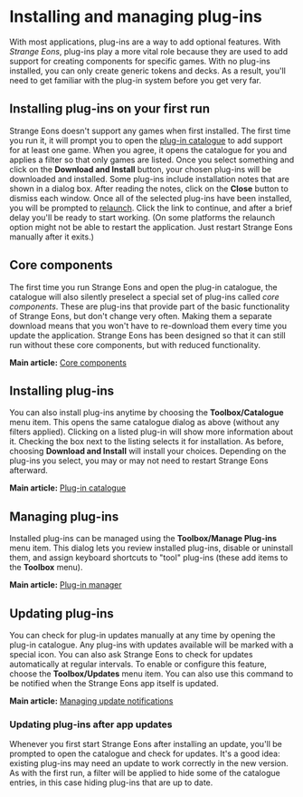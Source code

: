 # Installing and managing plug-ins

With most applications, plug-ins are a way to add optional features. With *Strange Eons*, plug-ins play a more vital role because they are used to add support for creating components for specific games. With no plug-ins installed, you can only create generic tokens and decks. As a result, you'll need to get familiar with the plug-in system before you get very far.

## Installing plug-ins on your first run

Strange Eons doesn't support any games when first installed. The first time you run it, it will prompt you to open the [plug-in catalogue](um-plugins-catalogue.md) to add support for at least one game. When you agree, it opens the catalogue for you and applies a filter so that only games are listed. Once you select something and click on the **Download and Install** button, your chosen plug-ins will be downloaded and installed. Some plug-ins include installation notes that are shown in a dialog box. After reading the notes, click on the **Close** button to dismiss each window. Once all of the selected plug-ins have been installed, you will be prompted to [relaunch](um-plugins-relaunching.md). Click the link to continue, and after a brief delay you'll be ready to start working. (On some platforms the relaunch option might not be able to restart the application. Just restart Strange Eons manually after it exits.)

## Core components

The first time you run Strange Eons and open the plug-in catalogue, the catalogue will also silently preselect a special set of plug-ins called *core components*. These are plug-ins that provide part of the basic functionality of Strange Eons, but don't change very often. Making them a separate download means that you won't have to re-download them every time you update the application. Strange Eons has been designed so that it can still run without these core components, but with reduced functionality.

**Main article:** [Core components](um-plugins-core.md)

## Installing plug-ins

You can also install plug-ins anytime by choosing the **Toolbox/Catalogue** menu item. This opens the same catalogue dialog as above (without any filters applied). Clicking on a listed plug-in will show more information about it. Checking the box next to the listing selects it for installation. As before, choosing **Download and Install** will install your choices. Depending on the plug-ins you select, you may or may not need to restart Strange Eons afterward.

**Main article:** [Plug-in catalogue](um-plugins-catalogue.md)

## Managing plug-ins

Installed plug-ins can be managed using the **Toolbox/Manage Plug-ins** menu item. This dialog lets you review installed plug-ins, disable or uninstall them, and assign keyboard shortcuts to "tool" plug-ins (these add items to the **Toolbox** menu).

**Main article:** [Plug-in manager](um-plugins-manager.md)

## Updating plug-ins

You can check for plug-in updates manually at any time by opening the plug-in catalogue. Any plug-ins with updates available will be marked with a special icon. You can also ask Strange Eons to check for updates automatically at regular intervals. To enable or configure this feature, choose the **Toolbox/Updates** menu item. You can also use this command to be notified when the Strange Eons app itself is updated.

**Main article:** [Managing update notifications](um-plugins-updates.md)

### Updating plug-ins after app updates

Whenever you first start Strange Eons after installing an update, you'll be prompted to open the catalogue and check for updates. It's a good idea: existing plug-ins may need an update to work correctly in the new version. As with the first run, a filter will be applied to hide some of the catalogue entries, in this case hiding plug-ins that are up to date.